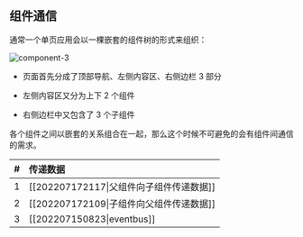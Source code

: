 ## 组件通信

通常一个单页应用会以一棵嵌套的组件树的形式来组织：

![component-3](https://woniumd.oss-cn-hangzhou.aliyuncs.com/java/hemiao/20220627135023.png)

- 页面首先分成了顶部导航、左侧内容区、右侧边栏 3 部分

- 左侧内容区又分为上下 2 个组件

- 右侧边栏中又包含了 3 个子组件

各个组件之间以嵌套的关系组合在一起，那么这个时候不可避免的会有组件间通信的需求。

| #  | 传递数据                                       |
| -: | :--------------------------------------------- |
|  1 | [[202207172117\|父组件向子组件传递数据]] |
|  2 | [[202207172109\|子组件向父组件传递数据]] |
|  3 | [[202207150823\|eventbus]]  |

